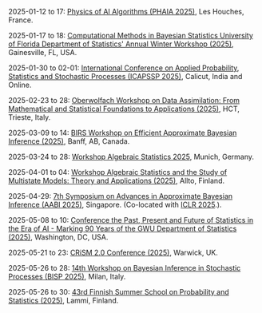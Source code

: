 2025-01-12 to 17: [Physics of AI Algorithms (PHAIA 2025)](https://houches-school-physics.com/program/program-2025/physics-of-ai-algorithms-phaia-2025-1479852.kjsp "PHAIA 2025 explores the physics-inspired foundations of AI algorithms. Topics include statistical mechanics of neural networks, optimization landscapes, and phase transitions in machine learning models. The school investigates connections between statistical physics, information theory, and AI, addressing topics like generalization, robustness, and emergent behaviors in deep learning systems."), Les Houches, France.

2025-01-17 to 18: [Computational Methods in Bayesian Statistics University of Florida Department of Statistics' Annual Winter Workshop (2025)](https://stat.ufl.edu/winter-workshop/2025-computational-methods-in-bayesian-statistics/ "This workshop focuses on computational methods in Bayesian statistics. Topics include Markov chain Monte Carlo, variational inference, and Bayesian hierarchical models. It explores applications in machine learning, biostatistics, and econometrics, emphasizing scalable algorithms and software tools for posterior inference and uncertainty quantification in complex datasets."), Gainesville, FL, USA.

2025-01-30 to 02-01: [International Conference on Applied Probability, Statistics and Stochastic Processes (ICAPSSP 2025)](https://sites.google.com/nitc.ac.in/icapssp25/ "ICAPSSP 2025 focuses on applied probability, statistics, and stochastic processes. Topics include time series analysis, stochastic differential equations, and Bayesian inference. The conference explores applications in finance, epidemiology, and engineering, bridging theoretical advancements with practical solutions for modeling uncertainty and complex systems."), Calicut, India and Online.

2025-02-23 to 28: [Oberwolfach Workshop on Data Assimilation: From Mathematical and Statistical Foundations to Applications (2025)](https://www.mfo.de/occasion/2509a/www_view "This workshop explores data assimilation, blending mathematical and statistical foundations. Topics include Kalman filtering, variational methods, and Bayesian inference for state estimation. Applications span meteorology, oceanography, and engineering, emphasizing robust algorithms for integrating noisy data into predictive models."), HCT, Trieste, Italy.

2025-03-09 to 14: [BIRS Workshop on Efficient Approximate Bayesian Inference (2025)](https://birs.ca/events/2025/5-day-workshops/25w5335 "This workshop explores efficient approximate Bayesian inference, covering variational inference, Markov chain Monte Carlo, and sequential Monte Carlo. Topics include scalable algorithms, uncertainty quantification, and applications in machine learning and biostatistics, emphasizing computational efficiency in Bayesian modeling."), Banff, AB, Canada.

2025-03-24 to 28: [Workshop Algebraic Statistics 2025](https://sites.google.com/view/algstat2025/ "This workshop focuses on algebraic statistics, covering polynomial models, graphical models, and tensor decompositions. Topics include maximum likelihood estimation, algebraic geometry in statistics, and applications in phylogenetics and machine learning, emphasizing algebraic tools for statistical inference."), Munich, Germany.

2025-04-01 to 04: [Workshop Algebraic Statistics and the Study of Multistate Models: Theory and Applications (2025)](https://www.kaiekubjas.com/algstatmsm/ "This workshop focuses on algebraic statistics for multistate models, covering Markov models, graphical models, and tensor methods. Topics include identifiability, parameter estimation, and applications in biology and social sciences, emphasizing algebraic techniques for complex statistical systems."), Allto, Finland.

2025-04-29: [7th Symposium on Advances in Approximate Bayesian Inference (AABI 2025)](https://approximateinference.org "AABI 2025 explores approximate Bayesian inference, covering variational inference, expectation propagation, and scalable Monte Carlo methods. Topics include Bayesian deep learning, uncertainty quantification, and applications in AI and biostatistics, emphasizing efficient computational Bayesian techniques."), Singapore. (Co-located with [ICLR 2025](https://iclr.cc).).

2025-05-08 to 10: [Conference the Past, Present and Future of Statistics in the Era of AI - Marking 90 Years of the GWU Department of Statistics (2025)](https://statistics.columbian.gwu.edu/gw-stat-90 "This conference explores statistics in the AI era, covering Bayesian methods, high-dimensional inference, and causal modeling. Topics include statistical learning, data privacy, and applications in social sciences and healthcare, reflecting on 90 years of statistical advancements at GWU."), Washington, DC, USA.

2025-05-21 to 23: [CRiSM 2.0 Conference (2025)](https://warwick.ac.uk/fac/sci/statistics/news/crism-event2025 "CRiSM 2.0 focuses on statistical theory, covering Bayesian inference, high-dimensional statistics, and time-series analysis. Topics include computational statistics, causal inference, and applications in biostatistics and economics, emphasizing theoretical advancements in statistical modeling and analysis."), Warwick, UK.

2025-05-26 to 28: [14th Workshop on Bayesian Inference in Stochastic Processes (BISP 2025)](https://bisp14.imati.cnr.it/ "BISP 2025 focuses on Bayesian inference in stochastic processes, covering Markov chain Monte Carlo, Gaussian processes, and sequential inference. Topics include time-series modeling, applications in finance and biostatistics, emphasizing computational Bayesian methods for stochastic systems."), Milan, Italy.

2025-05-26 to 30: [43rd Finnish Summer School on Probability and Statistics (2025)](https://fdnss.fi/43rd-finnish-summer-school-on-probability-and-statistics/ "This summer school explores probability and statistics, covering stochastic processes, Bayesian inference, and high-dimensional data analysis. Topics include random walks, statistical modeling, and applications in biology and finance, emphasizing foundational and applied probabilistic techniques."), Lammi, Finland.

